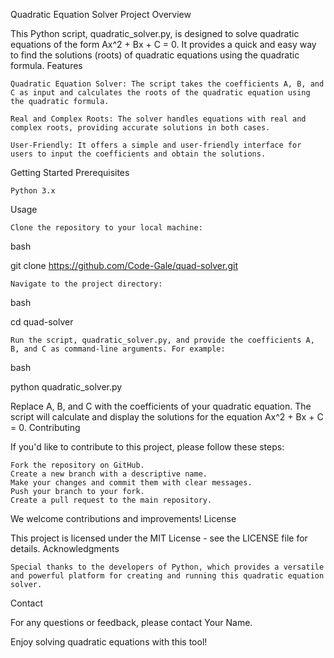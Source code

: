 Quadratic Equation Solver
Project Overview

This Python script, quadratic_solver.py, is designed to solve quadratic equations of the form Ax^2 + Bx + C = 0. It provides a quick and easy way to find the solutions (roots) of quadratic equations using the quadratic formula.
Features

    Quadratic Equation Solver: The script takes the coefficients A, B, and C as input and calculates the roots of the quadratic equation using the quadratic formula.

    Real and Complex Roots: The solver handles equations with real and complex roots, providing accurate solutions in both cases.

    User-Friendly: It offers a simple and user-friendly interface for users to input the coefficients and obtain the solutions.

Getting Started
Prerequisites

    Python 3.x

Usage

    Clone the repository to your local machine:

bash

git clone https://github.com/Code-Gale/quad-solver.git

    Navigate to the project directory:

bash

cd quad-solver

    Run the script, quadratic_solver.py, and provide the coefficients A, B, and C as command-line arguments. For example:

bash

python quadratic_solver.py

Replace A, B, and C with the coefficients of your quadratic equation. The script will calculate and display the solutions for the equation Ax^2 + Bx + C = 0.
Contributing

If you'd like to contribute to this project, please follow these steps:

    Fork the repository on GitHub.
    Create a new branch with a descriptive name.
    Make your changes and commit them with clear messages.
    Push your branch to your fork.
    Create a pull request to the main repository.

We welcome contributions and improvements!
License

This project is licensed under the MIT License - see the LICENSE file for details.
Acknowledgments

    Special thanks to the developers of Python, which provides a versatile and powerful platform for creating and running this quadratic equation solver.

Contact

For any questions or feedback, please contact Your Name.

Enjoy solving quadratic equations with this tool!
